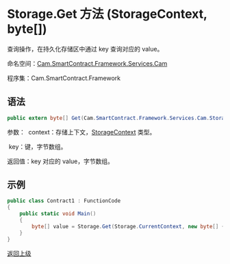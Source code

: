 # Storage.Get 方法 (StorageContext, byte[])

查询操作，在持久化存储区中通过 key 查询对应的 value。

命名空间：[Cam.SmartContract.Framework.Services.Cam](../../Cam.md)

程序集：Cam.SmartContract.Framework

## 语法

```c#
public extern byte[] Get(Cam.SmartContract.Framework.Services.Cam.StorageContext context, byte[] key)
```

参数：
​	context：存储上下文，[StorageContext](../StorageContext.md) 类型。

​	key：键，字节数组。

返回值：key 对应的 value，字节数组。

## 示例

```c#
public class Contract1 : FunctionCode
{
    public static void Main()
    {
        byte[] value = Storage.Get(Storage.CurrentContext, new byte[] { 0 });
    }
}
```



[返回上级](../Storage.md)
